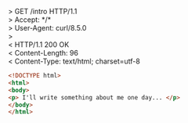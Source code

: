 &gt; GET /intro HTTP/1.1<br>
&gt; Accept: \*/\*<br>
&gt; User-Agent: curl/8.5.0<br>
&gt;<br>
&lt; HTTP/1.1 200 OK<br>
&lt; Content-Length: 96<br>
&lt; Content-Type: text/html; charset=utf-8<br>

```html
<!DOCTYPE html>
<html>
<body>
<p> I'll write something about me one day... </p>
</body>
</html>
```
